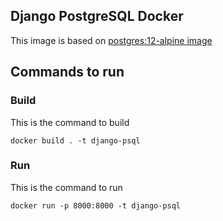 Django PostgreSQL Docker
------------------------

This image is based on [postgres:12-alpine image]()

## Commands to run

### Build
This is the command to build
```
docker build . -t django-psql
```

### Run

This is the command to run
```
docker run -p 8000:8000 -t django-psql
```